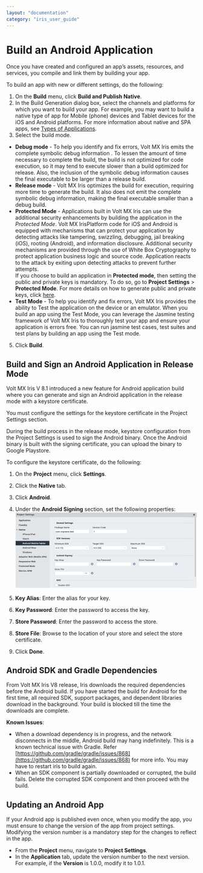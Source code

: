 ```yaml
---
layout: "documentation"
category: "iris_user_guide"
---
```

                         


Build an Android Application
============================

Once you have created and configured an app’s assets, resources, and services, you compile and link them by building your app.

To build an app with new or different settings, do the following:

1.  On the **Build** menu, click **Build and Publish Native**.
2.  In the Build Generation dialog box, select the channels and platforms for which you want to build your app. For example, you may want to build a native type of app for Mobile (phone) devices and Tablet devices for the iOS and Android platforms. For more information about native and SPA apps, see [Types of Applications](TypesOfApplications.html).
3.  Select the build mode.

*   **Debug mode** \- To help you identify and fix errors, Volt MX Iris emits the complete symbolic debug information . To lessen the amount of time necessary to complete the build, the build is not optimized for code execution, so it may tend to execute slower than a build optimized for release. Also, the inclusion of the symbolic debug information causes the final executable to be larger than a release build.
*   **Release mode** - Volt MX Iris optimizes the build for execution, requiring more time to generate the build. It also does not emit the complete symbolic debug information, making the final executable smaller than a debug build.
*   **Protected Mode** \- Applications built in Volt MX Iris can use the additional security enhancements by building the application in the _Protected Mode_. Volt MX IrisPlatform code for iOS and Android is equipped with mechanisms that can protect your application by detecting attacks like tampering, swizzling, debugging, jail breaking (iOS), rooting (Android), and information disclosure. Additional security mechanisms are provided through the use of White Box Cryptography to protect application business logic and source code. Application reacts to the attack by exiting upon detecting attacks to prevent further attempts.  
    If you choose to build an application in **Protected mode**, then setting the public and private keys is mandatory. To do so, go to **Project Settings** > **Protected Mode**. For more details on how to generate public and private keys, click [here](ApplicationSecurity.html#rsa-key-pair-generation-encryption-and-usage).
*   **Test Mode** - To help you identify and fix errors, Volt MX Iris provides the ability to Test the application on the device or an emulator. When you build an app using the Test Mode, you can leverage the Jasmine testing framework of Volt MX Iris to thoroughly test your app and ensure your application is errors free. You can run jasmine test cases, test suites and test plans by building an app using the Test mode.

5.  Click **Build**.

Build and Sign an Android Application in Release Mode
-----------------------------------------------------

Volt MX  Iris V 8.1 introduced a new feature for Android application build where you can generate and sign an Android application in the release mode with a keystore certificate.

You must configure the settings for the keystore certificate in the Project Settings section.

During the build process in the release mode, keystore configuration from the Project Settings is used to sign the Android binary. Once the Android binary is built with the signing certificate, you can upload the binary to Google Playstore.

To configure the keystore certificate, do the following:

1.  On the **Project** menu, click **Settings**.
2.  Click the **Native** tab.
3.  Click **Android**.
4.  Under the **Android Signing** section, set the following properties:  
    ![](Resources/Images/Android_Build_Release_649x396.png)
5.  **Key Alias**: Enter the alias for your key.  
    
6.  **Key Password**: Enter the password to access the key.
7.  **Store Password**: Enter the password to access the store.
8.  **Store File**: Browse to the location of your store and select the store certificate.
9.  Click **Done**.
    

Android SDK and Gradle Dependencies
-----------------------------------

From Volt MX Iris V8 release, Iris downloads the required dependencies before the Android build. If you have started the build for Android for the first time, all required SDK, support packages, and dependent libraries download in the background. Your build is blocked till the time the downloads are complete.

**Known Issues**:

*   When a download dependency is in progress, and the network disconnects in the middle, Android build may hang indefinitely. This is a known technical issue with Gradle. Refer [https://github.com/gradle/gradle/issues/868](https://github.com/gradle/gradle/issues/868) for more info. You may have to restart iris to build again.
*   When an SDK component is partially downloaded or corrupted, the build fails. Delete the corrupted SDK component and then proceed with the build.

Updating an Android App
-----------------------

If your Android app is published even once, when you modify the app, you must ensure to change the version of the app from project settings. Modifying the version number is a mandatory step for the changes to reflect in the app.

*   From the **Project** menu, navigate to **Project Settings**.
*   In the **Application** tab, update the version number to the next version. For example, if the **Version** is 1.0.0, modify it to 1.0.1.
